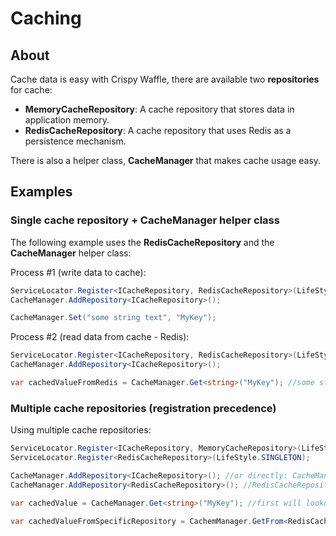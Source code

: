 # Caching

## About

Cache data is easy with Crispy Waffle, there are available two **repositories** for cache:

- **MemoryCacheRepository**: A cache repository that stores data in application memory.
- **RedisCacheRepository**: A cache repository that uses Redis as a persistence mechanism.

There is also a helper class, **CacheManager** that makes cache usage easy.

## Examples

### Single cache repository + CacheManager helper class

The following example uses the **RedisCacheRepository** and the **CacheManager** helper class:

Process #1 (write data to cache):

```cs
ServiceLocator.Register<ICacheRepository, RedisCacheRepository>(LifeStyle.SINGLETON);
CacheManager.AddRepository<ICacheRepository>();

CacheManager.Set("some string text", "MyKey");
```

Process #2 (read data from cache - Redis):

```cs
ServiceLocator.Register<ICacheRepository, RedisCacheRepository>(LifeStyle.SINGLETON);
CacheManager.AddRepository<ICacheRepository>();

var cachedValueFromRedis = CacheManager.Get<string>("MyKey"); //some string text
```

### Multiple cache repositories (registration precedence)

Using multiple cache repositories:

```cs
ServiceLocator.Register<ICacheRepository, MemoryCacheRepository>(LifeStyle.SINGLETON);
ServiceLocator.Register<RedisCacheRepository>(LifeStyle.SINGLETON);

CacheManager.AddRepository<ICacheRepository>(); //or directly: CacheManager.AddRepository<MemoryCacheRepository>(); 
CacheManager.AddRepository<RedisCacheRepository>(); //RedisCacheRepository

var cachedValue = CacheManager.Get<string>("MyKey"); //first will lookup in MemoryCacheRepository then RedisCacheRepository

var cachedValueFromSpecificRepository = CachemManager.GetFrom<RedisCacheRepository, string>("MyKey"); //will get the value only from RedisCacheRepository.
```
